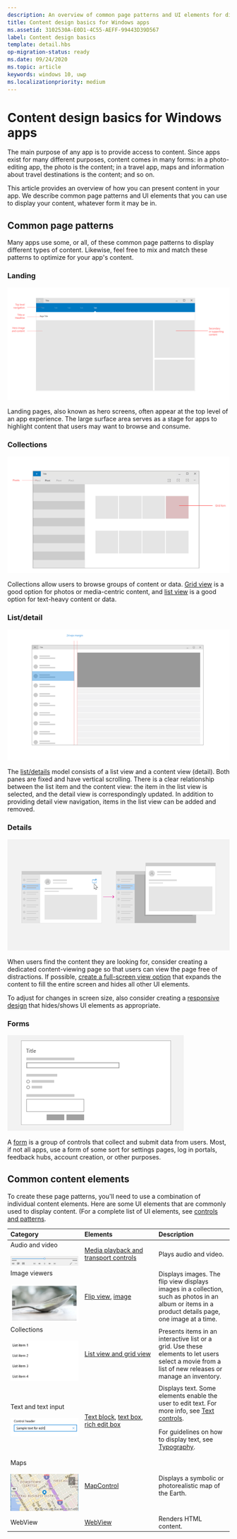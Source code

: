 ```yaml
---
description: An overview of common page patterns and UI elements for displaying content in your Windows app.
title: Content design basics for Windows apps
ms.assetid: 3102530A-E0D1-4C55-AEFF-99443D39D567
label: Content design basics
template: detail.hbs
op-migration-status: ready
ms.date: 09/24/2020
ms.topic: article
keywords: windows 10, uwp
ms.localizationpriority: medium
---
```

# Content design basics for Windows apps

The main purpose of any app is to provide access to content. Since apps exist for many different purposes, content comes in many forms: in a photo-editing app, the photo is the content; in a travel app, maps and information about travel destinations is the content; and so on. 

This article provides an overview of how you can present content in your app. We describe common page patterns and UI elements that you can use to display your content, whatever form it may be in.

## Common page patterns

Many apps use some, or all, of these common page patterns to display different types of content. Likewise, feel free to mix and match these patterns to optimize for your app's content.

### Landing

![landing page](images/content-basics/hero-screen.png)

Landing pages, also known as hero screens, often appear at the top level of an app experience. The large surface area serves as a stage for apps to highlight content that users may want to browse and consume.

### Collections

![gallery](images/content-basics/gridview.png)

Collections allow users to browse groups of content or data. [Grid view](../controls/item-templates-gridview.md) is a good option for photos or media-centric content, and [list view](../controls/item-templates-listview.md) is a good option for text-heavy content or data.


### List/detail

![list details](images/content-basics/list-detail.png)

The [list/details](../controls/list-details.md) model consists of a list view and a content view (detail). Both panes are fixed and have vertical scrolling. There is a clear relationship between the list item and the content view: the item in the list view is selected, and the detail view is correspondingly updated. In addition to providing detail view navigation, items in the list view can be added and removed.

### Details

![multiple views](images/multi-view.png)

When users find the content they are looking for, consider creating a dedicated content-viewing page so that users can view the page free of distractions. If possible, [create a full-screen view option](../layout/show-multiple-views.md) that expands the content to fill the entire screen and hides all other UI elements. 

To adjust for changes in screen size, also consider creating a [responsive design](design-and-ui-intro.md) that hides/shows UI elements as appropriate.

### Forms
![form](images/content-basics/forms.png)

A [form](../controls/forms.md) is a group of controls that collect and submit data from users. Most, if not all apps, use a form of some sort for settings pages, log in portals, feedback hubs, account creation, or other purposes. 

## Common content elements

To create these page patterns, you'll need to use a combination of individual content elements. Here are some UI elements that are commonly used to display content. (For a complete list of UI elements, see [controls and patterns](../controls/index.md).

<div class="mx-responsive-img">
<table>
<colgroup>
<col width="33%" />
<col width="33%" />
<col width="33%" />
</colgroup>
<thead>
<tr class="header">
<th align="left">Category</th>
<th align="left">Elements</th>
<th align="left">Description</th>
</tr>
</thead>
<tbody>
<tr class="odd">
<td align="left">Audio and video<br/><br/>
    <img src="images/content-basics/media-transport.png" alt="media transport control" /></td>
<td align="left"><a href="../controls/media-playback.md">Media playback and transport controls</a></td>
<td align="left">Plays audio and video.</td>
</tr>
<tr class="even">
<td align="left">Image viewers<br/><br/>
    <img src="images/content-basics/flipview.jpg" alt="flip view" /></td>
<td align="left"><a href="../controls/flipview.md">Flip view</a>, <a href="../controls/images-imagebrushes.md">image</a></td>
<td align="left">Displays images. The flip view displays images in a collection, such as photos in an album or items in a product details page, one image at a time.</td>
</tr>
<tr class="odd">
<td align="left">Collections <br/><br/>
    <img src="images/content-basics/listview.png" alt="list view" /></td>
<td align="left"><a href="../controls/lists.md">List view and grid view</a></td>
<td align="left">Presents items in an interactive list or a grid. Use these elements to let users select a movie from a list of new releases or manage an inventory.</td>
</tr>
<tr class="even">
<td align="left">Text and text input <br/><br/>
    <img src="images/content-basics/textbox.png" alt="text box" /></td>
<td align="left"><p><a href="../controls/text-block.md">Text block</a>, <a href="../controls/text-box.md">text box</a>, <a href="../controls/rich-edit-box.md">rich edit box</a></p>
</td>
<td align="left">Displays text. Some elements enable the user to edit text. For more info, see <a href="../controls/text-controls.md">Text controls</a>.
<p>For guidelines on how to display text, see <a href="../style/typography.md">Typography</a>.</p>
</td>
</tr>
<tr class="odd">
<td align="left">Maps<br/><br/>
    <img src="images/content-basics/mapcontrol.png" alt="map control" /></td>
<td align="left"><a href="/windows/uwp/maps-and-location/display-maps">MapControl</a></td>
<td align="left">Displays a symbolic or photorealistic map of the Earth.</td>
</tr>
<tr class="even">
<td align="left">WebView</td>
<td align="left"><a href="../controls/web-view.md">WebView</a></td>
<td align="left">Renders HTML content.</td>
</tr>
</tbody>
</table>
</div>
